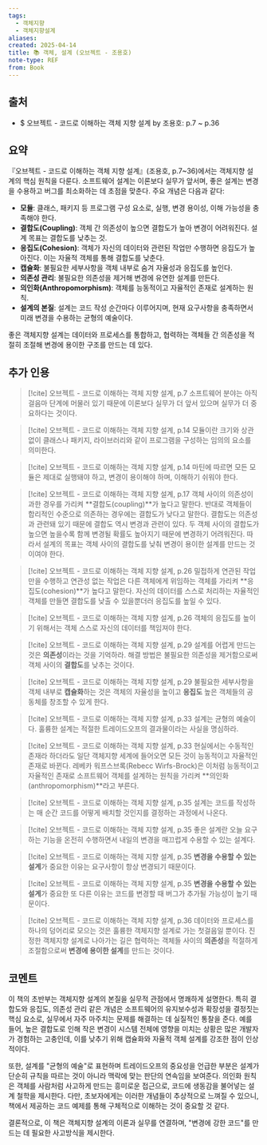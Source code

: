 ```yaml
---
tags:
  - 객체지향
  - 객체지향설계
aliases: 
created: 2025-04-14
title: 📚 객체, 설계 (오브젝트 - 조용호)
note-type: REF
from: Book
---
```


## 출처

- $ 오브젝트 - 코드로 이해하는 객체 지향 설계 by 조용호: p.7 ~ p.36

## 요약

『오브젝트 - 코드로 이해하는 객체 지향 설계』(조용호, p.7~36)에서는 객체지향 설계의 핵심 원칙을 다룬다. 소프트웨어 설계는 이론보다 실무가 앞서며, 좋은 설계는 변경을 수용하고 버그를 최소화하는 데 초점을 맞춘다. 주요 개념은 다음과 같다:

- **모듈**: 클래스, 패키지 등 프로그램 구성 요소로, 실행, 변경 용이성, 이해 가능성을 충족해야 한다.
- **결합도(Coupling)**: 객체 간 의존성이 높으면 결합도가 높아 변경이 어려워진다. 설계 목표는 결합도를 낮추는 것.
- **응집도(Cohesion)**: 객체가 자신의 데이터와 관련된 작업만 수행하면 응집도가 높아진다. 이는 자율적 객체를 통해 결합도를 낮춘다.
- **캡슐화**: 불필요한 세부사항을 객체 내부로 숨겨 자율성과 응집도를 높인다.
- **의존성 관리**: 불필요한 의존성을 제거해 변경에 유연한 설계를 만든다.
- **의인화(Anthropomorphism)**: 객체를 능동적이고 자율적인 존재로 설계하는 원칙.
- **설계의 본질**: 설계는 코드 작성 순간마다 이루어지며, 현재 요구사항을 충족하면서 미래 변경을 수용하는 균형의 예술이다.

좋은 객체지향 설계는 데이터와 프로세스를 통합하고, 협력하는 객체들 간 의존성을 적절히 조절해 변경에 용이한 구조를 만드는 데 있다.

## 추가 인용

>[!cite] 오브젝트 - 코드로 이해하는 객체 지향 설계, p.7
>소프트웨어 분야는 아직 걸음마 단계에 머물러 있기 때문에 이론보다 실무가 더 앞서 있으며 실무가 더 중요하다는 것이다.

>[!cite] 오브젝트 - 코드로 이해하는 객체 지향 설계, p.14
>모듈이란 크기와 상관 없이 클래스나 패키지, 라이브러리와 같이 프로그램을 구성하는 임의의 요소를 의미한다.

>[!cite] 오브젝트 - 코드로 이해하는 객체 지향 설계, p.14
>마틴에 따르면 모든 모듈은 제대로 실행돼야 하고, 변경이 용이해야 하며, 이해하기 쉬워야 한다.

>[!cite] 오브젝트 - 코드로 이해하는 객체 지향 설계, p.17
> 객체 사이의 의존성이 과한 경우를 가리켜 **결합도(coupling)**가 높다고 말한다. 반대로 객체들이 합리적인 수준으로 의존하는 경우에는 결합도가 낮다고 말한다. 결합도는 의존성과 관련돼 있기 때문에 결합도 역시 변경과 관련이 있다. 두 객체 사이의 결합도가 높으면 높을수록 함께 변경될 확률도 높아지기 때문에 변경하기 어려워진다. 따라서 설계의 목표는 객체 사이의 결합도를 낮춰 변경이 용이한 설계를 만드는 것이여야 한다.

>[!cite] 오브젝트 - 코드로 이해하는 객체 지향 설계, p.26
>밀접하게 연관된 작업만을 수행하고 연관성 없는 작업은 다른 객체에게 위임하는 객체를 가리켜 **응집도(cohesion)**가 높다고 말한다. 자신의 데이터를 스스로 처리하는 자율적인 객체를 만들면 결합도를 낮출 수 있을뿐더러 응집도를 높일 수 있다.

>[!cite] 오브젝트 - 코드로 이해하는 객체 지향 설계, p.26
>객체의 응집도를 높이기 위해서는 객체 스스로 자신의 데이터를 책임져야 한다.


>[!cite] 오브젝트 - 코드로 이해하는 객체 지향 설계, p.29
>설계를 어렵게 만드는 것은 **의존성**이라는 것을 기억하라. 해결 방법은 불필요한 의존성을 제거함으로써 객체 사이의 **결합도**를 낮추는 것이다.

>[!cite] 오브젝트 - 코드로 이해하는 객체 지향 설계, p.29
>불필요한 세부사항을 객체 내부로 **캡슐화**하는 것은 객체의 자율성을 높이고 **응집도** 높은 객체들의 공동체를 창조할 수 있게 한다.

>[!cite] 오브젝트 - 코드로 이해하는 객체 지향 설계, p.33
>설계는 균형의 예술이다. 훌륭한 설계는 적절한 트레이드오프의 결과물이라는 사실을 명심하라.

>[!cite] 오브젝트 - 코드로 이해하는 객체 지향 설계, p.33
>현실에서는 수동적인 존재라 하더라도 일단 객체지향 세계에 들어오면 모든 것이 능동적이고 자율적인 존재로 바뀐다. 레베카 워프스브록(Rebecc Wirfs-Brock)은 이처럼 능동적이고 자율적인 존재로 소프트웨어 객체를 설계하는 원칙을 가리켜 **의인화(anthropomorphism)**라고 부른다.

>[!cite] 오브젝트 - 코드로 이해하는 객체 지향 설계, p.35
>설계는 코드를 작성하는 매 순간 코드를 어떻게 배치할 것인지를 결정하는 과정에서 나온다.

>[!cite] 오브젝트 - 코드로 이해하는 객체 지향 설계, p.35
>좋은 설계란 오늘 요구하는 기능을 온전히 수행하면서 내일의 변경을 매끄럽게 수용할 수 있는 설계다.

>[!cite] 오브젝트 - 코드로 이해하는 객체 지향 설계, p.35
>**변경을 수용할 수 있는 설계**가 중요한 이유는 요구사항이 항상 변경되기 때문이다.

>[!cite] 오브젝트 - 코드로 이해하는 객체 지향 설계, p.35
>**변경을 수용할 수 있는 설계**가 중요한 또 다른 이유는 코드를 변경할 때 버그가 추가될 가능성이 높기 때문이다.

>[!cite] 오브젝트 - 코드로 이해하는 객체 지향 설계, p.36
>데이터와 프로세스를 하나의 덩어리로 모으는 것은 훌륭한 객체지향 설계로 가는 첫걸음일 뿐이다. 진정한 객체지향 설계로 나아가는 길은 협력하는 객체들 사이의 **의존성**을 적절하게 조절함으로써 **변경에 용이한 설계**를 만드는 것이다.


## 코멘트

이 책의 초반부는 객체지향 설계의 본질을 실무적 관점에서 명쾌하게 설명한다. 특히 결합도와 응집도, 의존성 관리 같은 개념은 소프트웨어의 유지보수성과 확장성을 결정짓는 핵심 요소로, 실무에서 자주 마주치는 문제를 해결하는 데 실질적인 통찰을 준다. 예를 들어, 높은 결합도로 인해 작은 변경이 시스템 전체에 영향을 미치는 상황은 많은 개발자가 경험하는 고충인데, 이를 낮추기 위해 캡슐화와 자율적 객체 설계를 강조한 점이 인상적이다.

또한, 설계를 "균형의 예술"로 표현하며 트레이드오프의 중요성을 언급한 부분은 설계가 단순히 규칙을 따르는 것이 아니라 맥락에 맞는 판단의 연속임을 보여준다. 의인화 원칙은 객체를 사람처럼 사고하게 만드는 흥미로운 접근으로, 코드에 생동감을 불어넣는 설계 철학을 제시한다. 다만, 초보자에게는 이러한 개념들이 추상적으로 느껴질 수 있으니, 책에서 제공하는 코드 예제를 통해 구체적으로 이해하는 것이 중요할 것 같다.

결론적으로, 이 책은 객체지향 설계의 이론과 실무를 연결하며, "변경에 강한 코드"를 만드는 데 필요한 사고방식을 제시한다.

